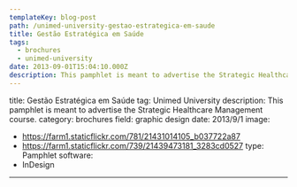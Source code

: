```yaml
---
templateKey: blog-post
path: /unimed-university-gestao-estrategica-em-saude
title: Gestão Estratégica em Saúde
tags:
  - brochures
  - unimed-university
date: 2013-09-01T15:04:10.000Z
description: This pamphlet is meant to advertise the Strategic Healthcare Management course.
---
```


title: Gestão Estratégica em Saúde
tag: Unimed University
description: This pamphlet is meant to advertise the Strategic Healthcare Management course.
category: brochures
field: graphic design
date: 2013/9/1
image:
- https://farm1.staticflickr.com/781/21431014105_b037722a87
- https://farm1.staticflickr.com/739/21439473181_3283cd0527
type: Pamphlet
software:
- InDesign
---
